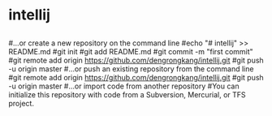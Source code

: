 # intellij
##
#…or create a new repository on the command line
#echo "# intellij" >> README.md
#git init
#git add README.md
#git commit -m "first commit"
#git remote add origin https://github.com/dengrongkang/intellij.git
#git push -u origin master
#…or push an existing repository from the command line
#git remote add origin https://github.com/dengrongkang/intellij.git
#git push -u origin master
#…or import code from another repository
#You can initialize this repository with code from a Subversion, Mercurial, or TFS project.

